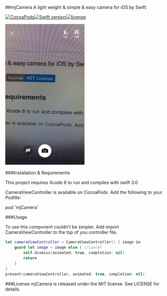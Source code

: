 ##mjCamera
A light weight & simple & easy camera for iOS by Swift.

[![CocoaPods](https://img.shields.io/cocoapods/v/mjCamera.svg)]()[![Swift version](https://img.shields.io/badge/swift-3.0-orange.svg)]()[![license](https://img.shields.io/github/license/mashape/apistatus.svg)]()

<img width="50%" height="50%" src="https://github.com/blackho1e/mjCamera/raw/master/preview.png" />

###Installation & Requirements

This project requires Xcode 8 to run and compiles with swift 3.0

CameraViewController is available on CocoaPods. Add the following to your Podfile:

pod 'mjCamera'


###Usage

To use this component couldn't be simpler. Add import CameraViewController to the top of you controller file.

```swift
let cameraViewController = CameraViewController() { image in
	guard let image = image else { //cancel
		self.dismiss(animated: true, completion: nil)
		return
	}
}
present(cameraViewController, animated: true, completion: nil)
```

###License
mjCamera is released under the MIT license.
See LICENSE for details.
